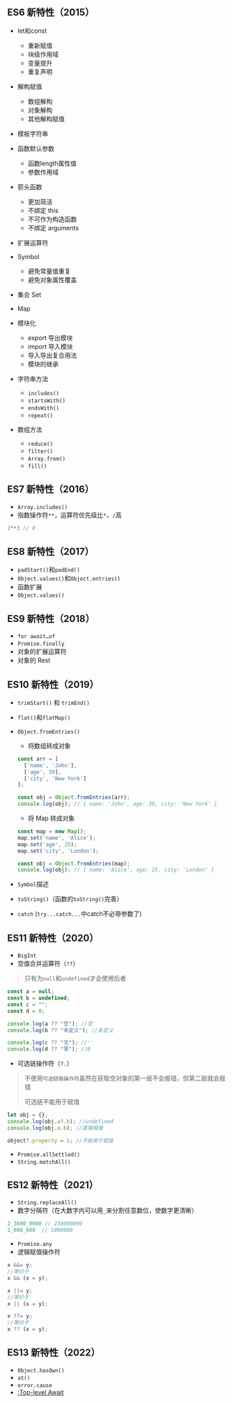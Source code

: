 ## ES6 新特性（2015）

*  let和const
   *  重新赋值
   *  块级作用域
   *  变量提升
   *  重复声明

*  解构赋值
   *  数组解构
   *  对象解构
   *  其他解构赋值

*  模板字符串
*  函数默认参数
   *  函数length属性值
   *  参数作用域

*  箭头函数
   *  更加简洁
   *  不绑定 this
   *  不可作为构造函数
   *  不绑定 arguments

*  扩展运算符
*  Symbol
   *  避免常量值重复
   *  避免对象属性覆盖

*  集合 Set
*  Map
*  模块化
   *  export 导出模块
   *  import 导入模块
   *  导入导出复合用法
   *  模块的继承

*  字符串方法
   *  `includes()`
   *  `startsWith()`
   *  `endsWith()`
   *  `repeat()`

*  数组方法
   *  `reduce()`
   *  `filter()`
   *  `Array.from()`
   *  `fill()`


## ES7 新特性（2016）

*  `Array.includes()`
*  指数操作符`**`，运算符优先级比`*`，`/`高

```js
2**3 // 8
```

## ES8 新特性（2017）
*  `padStart()`和`padEnd()`
*  `Object.values()`和`Object.entries()`
*  函数扩展
*  `Object.values()`

## ES9 新特性（2018）
*  `for await…of`
*  `Promise.finally`
*  对象的扩展运算符
*  对象的 Rest

## ES10 新特性（2019）
*  `trimStart()` 和 `trimEnd()`
*  `flat()`和`flatMap()`
*  `Object.fromEntries()`
   
   *  将数组转成对象
   
   ```js
   const arr = [
     ['name', 'John'],
     ['age', 30],
     ['city', 'New York']
   ];
   
   const obj = Object.fromEntries(arr);
   console.log(obj); // { name: 'John', age: 30, city: 'New York' }
   ```
   
   *  将 Map 转成对象
   
   ```js
   const map = new Map();
   map.set('name', 'Alice');
   map.set('age', 25);
   map.set('city', 'London');
   
   const obj = Object.fromEntries(map);
   console.log(obj); // { name: 'Alice', age: 25, city: 'London' }
   ```
*  `Symbol`描述
*  `toString()`（函数的`toString()`完善）
*  `catch` (`try...catch...`中catch不必带参数了)

## ES11 新特性（2020）
*  `BigInt`
*  空值合并运算符（`??`）

> 只有为`null`和`undefined`才会使用后者

```js
const a = null;
const b = undefined;
const c = "";
const d = 0;

console.log(a ?? "空"); //空
console.log(b ?? "未定义"); //未定义

console.log(c ?? "无"); //''
console.log(d ?? "零"); //0
```

*  可选链操作符（`?.`）

> 不使用`可选链路操作符`虽然在获取空对象的第一层不会报错，但第二层就会报错
>
> 可选链不能用于赋值

```js
let obj = {};
console.log(obj.a?.b); //undefined
console.log(obj.a.b); //直接报错

object?.property = 1; //不能用于赋值
```

*  `Promise.allSettled()`
*  `String.matchAll()`

## ES12 新特性（2021）
*  `String.replaceAll()`
*  数字分隔符（在大数字内可以用`_`来分割任意数位，使数字更清晰）

```js
2_3600_0000 // 236000000
1_000_000  // 1000000
```

*  `Promise.any`
*  逻辑赋值操作符

```js
x &&= y;
//等价于
x && (x = y);

x ||= y;
//等价于
x || (x = y);

x ??= y;
//等价于
x ?? (x = y);
```

## ES13 新特性（2022）
*  `Object.hasOwn()`
*  `at()`
*  `error.cause`
*  [:Top-level Await](/pages/front-end-stack/async-js/#顶行await)